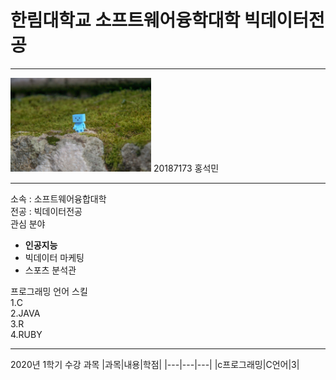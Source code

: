 # 한림대학교 소프트웨어융학대학 빅데이터전공
---
<img src = git_image.jpg height=150 width=225>
20187173 홍석민

---
소속 : 소프트웨어융합대학   
전공 : 빅데이터전공   
관심 분야      
* **인공지능**
* 빅데이터 마케팅
* 스포츠 분석관

프로그래밍 언어 스킬   
1.C   
2.JAVA   
3.R   
4.RUBY   


----------------------
   
2020년 1학기 수강 과목
|과목|내용|학점|
|---|---|---|
|c프로그래밍|C언어|3|
